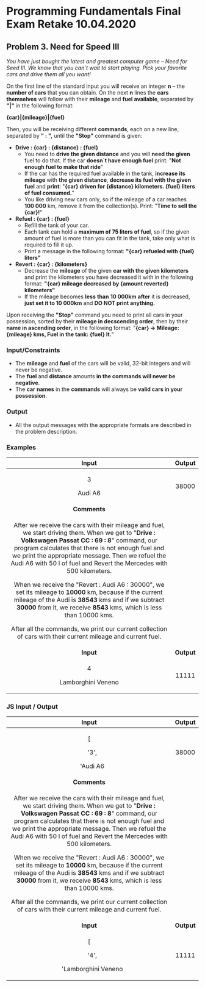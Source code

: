 ﻿
# **Programming Fundamentals Final Exam Retake 10.04.2020**
## **Problem 3. Need for Speed III**

*You have just bought the latest and greatest computer game – Need for Seed III. We know that you can`t wait to start playing. Pick your favorite cars and drive them all you want!*

On the first line of the standard input you will receive an integer **n** – the **number of cars** that you can obtain. On the next **n** lines the **cars themselves** will follow with their **mileage** and **fuel** **available**, separated by **"|"** in the following format:

**{car}|{mileage}|{fuel}**

Then, you will be receiving different **commands**, each on a new line, separated by **" : ",** until the **"Stop"** command is given:

- **Drive : {car} : {distance} : {fuel}** 
  - You need to **drive the given distance** and you will **need the given** fuel to do that. If the car **doesn`t have enough fuel** print:
    "**Not enough fuel to make that ride**"
  - If the car has the required fuel available in the tank, **increase its mileage** with **the given distance**, **decrease its fuel with the given fuel** and **print**: 
    "**{car} driven for {distance} kilometers. {fuel} liters of fuel consumed.**"
  - You like driving new cars only, so if the mileage of a car reaches **100 000** km, remove it from the collection(s). Print:
    "**Time to sell the {car}!**"
- **Refuel : {car} : {fuel}**
  - Refill the tank of your car. 
  - Each tank can hold a **maximum of 75 liters of fuel**, so if the given amount of fuel is more than you can fit in the tank, take only what is required to fill it up. 
  - Print a message in the following format:
    **"{car} refueled with {fuel} liters"**
- **Revert : {car} : {kilometers}**
  - Decrease the **mileage** of the given **car with the given kilometers** and print the kilometers you have decreased it with in the following format:
    **"{car} mileage decreased by {amount reverted} kilometers"**
  - If the mileage becomes **less** **than** **10 000km** **after** it is decreased, **just set it to 10 000km** and 
    **DO NOT print anything.**

Upon receiving the **"Stop"** command you need to print all cars in your possession, sorted by their **mileage in decscending order**, then by their **name in ascending order**, in the following format:
"**{car} -> Mileage: {mileage} kms, Fuel in the tank: {fuel} lt.**"
### **Input/Constraints**
- The **mileage** and **fuel** of the cars will be valid, 32-bit integers and will never be negative.
- The **fuel** and **distance** amounts **in the commands will never be negative**.
- The **car** **names** in the **commands** will always be **valid cars in your possession**.
### **Output**
- All the output messages with the appropriate formats are described in the problem description.
### **Examples**

|**Input**|**Output**|
| :-: | :-: |
|<p>3</p><p>Audi A6|38000|62</p><p>Mercedes CLS|11000|35</p><p>Volkswagen Passat CC|45678|5</p><p>Drive : Audi A6 : 543 : 47</p><p>Drive : Mercedes CLS : 94 : 11</p><p>Drive : Volkswagen Passat CC : 69 : 8</p><p>Refuel : Audi A6 : 50</p><p>Revert : Mercedes CLS : 500</p><p>Revert : Audi A6 : 30000</p><p>Stop</p>|<p>Audi A6 driven for 543 kilometers. 47 liters of fuel consumed.</p><p>Mercedes CLS driven for 94 kilometers. 11 liters of fuel consumed.</p><p>Not enough fuel to make that ride</p><p>Audi A6 refueled with 50 liters</p><p>Mercedes CLS mileage decreased by 500 kilometers</p><p>Volkswagen Passat CC -> Mileage: 45678 kms, Fuel in the tank: 5 lt.</p><p>Mercedes CLS -> Mileage: 10594 kms, Fuel in the tank: 24 lt.</p><p>Audi A6 -> Mileage: 10000 kms, Fuel in the tank: 65 lt.</p>|
|**Comments**|
|<p>After we receive the cars with their mileage and fuel, we start driving them. When we get to "**Drive : Volkswagen Passat CC : 69 : 8**" command, our program calculates that there is not enough fuel and we print the appropriate message. Then we refuel the Audi A6 with 50 l of fuel and Revert the Mercedes with 500 kilometers.</p><p>When we receive the "Revert : Audi A6 : 30000", we set its mileage to **10000** km, because if the current mileage of the Audi is **38543** kms and if we subtract **30000** from it, we receive **8543** kms, which is less than 10000 kms.</p><p>After all the commands, we print our current collection of cars with their current mileage and current fuel.</p>|
|**Input**|**Output**|
|<p>4</p><p>Lamborghini Veneno|11111|74</p><p>Bugatti Veyron|12345|67</p><p>Koenigsegg CCXR|67890|12</p><p>Aston Martin Valkryie|99900|50</p><p>Drive : Koenigsegg CCXR : 382 : 82</p><p>Drive : Aston Martin Valkryie : 99 : 23</p><p>Drive : Aston Martin Valkryie : 2 : 1</p><p>Refuel : Lamborghini Veneno : 40</p><p>Revert : Bugatti Veyron : 2000</p><p>Stop</p>|<p>Not enough fuel to make that ride</p><p>Aston Martin Valkryie driven for 99 kilometers. 23 liters of fuel consumed.</p><p>Aston Martin Valkryie driven for 2 kilometers. 1 liters of fuel consumed.</p><p>Time to sell the Aston Martin Valkryie!</p><p>Lamborghini Veneno refueled with 1 liters</p><p>Bugatti Veyron mileage decreased by 2000 kilometers</p><p>Koenigsegg CCXR -> Mileage: 67890 kms, Fuel in the tank: 12 lt.</p><p>Lamborghini Veneno -> Mileage: 11111 kms, Fuel in the tank: 75 lt.</p><p>Bugatti Veyron -> Mileage: 10345 kms, Fuel in the tank: 67 lt.</p>|
### **JS Input / Output**

|**Input**|**Output**|
| :-: | :-: |
|<p>[</p><p>`  `'3',</p><p>`  `'Audi A6|38000|62',</p><p>`  `'Mercedes CLS|11000|35',</p><p>`  `'Volkswagen Passat CC|45678|5',</p><p>`  `'Drive : Audi A6 : 543 : 47',</p><p>`  `'Drive : Mercedes CLS : 94 : 11',</p><p>`  `'Drive : Volkswagen Passat CC : 69 : 8',</p><p>`  `'Refuel : Audi A6 : 50',</p><p>`  `'Revert : Mercedes CLS : 500',</p><p>`  `'Revert : Audi A6 : 30000',</p><p>`  `'Stop'</p><p>]</p>|<p>Audi A6 driven for 543 kilometers. 47 liters of fuel consumed.</p><p>Mercedes CLS driven for 94 kilometers. 11 liters of fuel consumed.</p><p>Not enough fuel to make that ride</p><p>Audi A6 refueled with 50 liters</p><p>Mercedes CLS mileage decreased by 500 kilometers</p><p>Volkswagen Passat CC -> Mileage: 45678 kms, Fuel in the tank: 5 lt.</p><p>Mercedes CLS -> Mileage: 10594 kms, Fuel in the tank: 24 lt.</p><p>Audi A6 -> Mileage: 10000 kms, Fuel in the tank: 65 lt.</p>|
|**Comments**|
|<p>After we receive the cars with their mileage and fuel, we start driving them. When we get to "**Drive : Volkswagen Passat CC : 69 : 8**" command, our program calculates that there is not enough fuel and we print the appropriate message. Then we refuel the Audi A6 with 50 l of fuel and Revert the Mercedes with 500 kilometers.</p><p>When we receive the "Revert : Audi A6 : 30000", we set its mileage to **10000** km, because if the current mileage of the Audi is **38543** kms and if we subtract **30000** from it, we receive **8543** kms, which is less than 10000 kms.</p><p>After all the commands, we print our current collection of cars with their current mileage and current fuel.</p>|
|**Input**|**Output**|
|<p>[</p><p>`  `'4',</p><p>`  `'Lamborghini Veneno|11111|74',</p><p>`  `'Bugatti Veyron|12345|67',</p><p>`  `'Koenigsegg CCXR|67890|12',</p><p>`  `'Aston Martin Valkryie|99900|50',</p><p>`  `'Drive : Koenigsegg CCXR : 382 : 82',</p><p>`  `'Drive : Aston Martin Valkryie : 99 : 23',</p><p>`  `'Drive : Aston Martin Valkryie : 2 : 1',</p><p>`  `'Refuel : Lamborghini Veneno : 40',</p><p>`  `'Revert : Bugatti Veyron : 2000',</p><p>`  `'Stop'</p><p>]</p>|<p>Not enough fuel to make that ride</p><p>Aston Martin Valkryie driven for 99 kilometers. 23 liters of fuel consumed.</p><p>Aston Martin Valkryie driven for 2 kilometers. 1 liters of fuel consumed.</p><p>Time to sell the Aston Martin Valkryie!</p><p>Lamborghini Veneno refueled with 1 liters</p><p>Bugatti Veyron mileage decreased by 2000 kilometers</p><p>Koenigsegg CCXR -> Mileage: 67890 kms, Fuel in the tank: 12 lt.</p><p>Lamborghini Veneno -> Mileage: 11111 kms, Fuel in the tank: 75 lt.</p><p>Bugatti Veyron -> Mileage: 10345 kms, Fuel in the tank: 67 lt.</p>|


